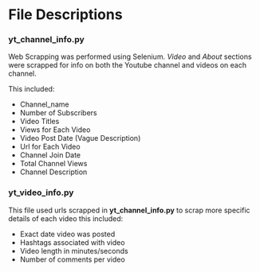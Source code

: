 # File Descriptions



### __yt_channel_info.py__

Web Scrapping was performed using Selenium.  _Video_ and _About_ sections were scrapped for  info on both the Youtube channel and videos on each channel.

This included:
* Channel_name
* Number of Subscribers
* Video Titles
* Views for Each Video
* Video Post Date (Vague Description)
* Url for Each Video
* Channel Join Date
* Total Channel Views
* Channel Description


### __yt_video_info.py__

This file used urls scrapped in __yt_channel_info.py__ to scrap more specific details of each video this included:

* Exact date video was posted
* Hashtags associated with video
* Video length in minutes/seconds
* Number of comments per video
